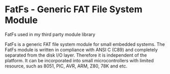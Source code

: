 # FatFs - Generic FAT File System Module

FatFs used in my third party module library

FatFs is a generic FAT file system module for small embedded systems.
The FatFs module is written in compliance with ANSI C (C89) and completely separated from the disk I/O layer.
Therefore it is independent of the platform.
It can be incorporated into small microcontrollers with limited resource, such as 8051, PIC, AVR, ARM, Z80, 78K and etc.